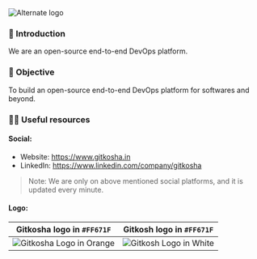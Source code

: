 <picture>
  <source media="(prefers-color-scheme: dark)" srcset="https://github.com/gitkosha/.github/assets/68323012/868d9569-f6a9-4669-bd31-23d66f23805f">
  <source media="(prefers-color-scheme: light)" srcset="https://github.com/gitkosha/.github/assets/68323012/868d9569-f6a9-4669-bd31-23d66f23805f">
  <img alt="Alternate logo" src="https://github.com/gitkosha/.github/assets/68323012/ef4c4cfd-d94e-4068-9ddf-6c257b697d9f">
</picture>

### 👋 Introduction

We are an open-source end-to-end DevOps platform.

### 🎯 Objective

To build an open-source end-to-end DevOps platform for softwares and beyond.

### 👩‍💻 Useful resources

#### Social:
  - Website: https://www.gitkosha.in
  - LinkedIn: https://www.linkedin.com/company/gitkosha

> Note: We are only on above mentioned social platforms, and it is updated every minute.

#### Logo:

Gitkosha logo in `#FF671F` | Gitkosh logo in `#FF671F`
:-------------------------:|:-------------------------:
![Gitkosha Logo in Orange](https://github.com/gitkosha/.github/assets/68323012/d3ac5769-69f1-480b-a0c9-f794056842d6) |  ![Gitkosh Logo in White](https://github.com/gitkosha/.github/assets/68323012/1a686ced-5823-4c5d-b1b8-896dce2f0ca9)
